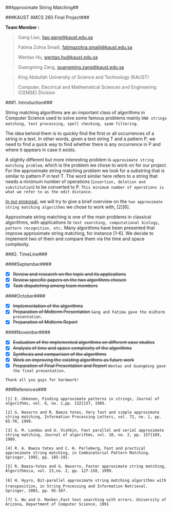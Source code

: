 ##Approximate String Matching##

###KAUST AMCS 260 Final Project###

**Team Member :** 

>Gang Liao, liao.gang@kaust.edu.sa
>
>Fatima Zohra Smaili, fatimazohra.smaili@kaust.edu.sa
>
>Wentao Hu, wentao.hu@kaust.edu.sa
>
>Guangming Zang, guangming.zang@kaust.edu.sa

>King Abdullah University of Science and Technology (KAUST)
>
>Computer, Electrical and Mathematical Sciences and Engineering (CEMSE) Division

###1. Introduction###

String matching algorithms are an important class of algorithms in Computer Science used to solve some famous problems mainly `DNA strings matching, text processing, spell checking, spam filtering`. 

The idea behind them is to quickly find the first or all occurrences of a string in a text. In other words, given a text string T and a pattern P, we need to find a quick way to find whether there is any occurrence in P and where it appears in case it exists. 

A slightly different but more interesting problem is `approximate string matching problem`, which is the problem we chose to work on for our project. For the approximate string matching problem we look for a substring that is similar to pattern P in text T. The word similar here refers to a string that needs a minimum number of operations (`insertion, deletion and substitution`) to be converted to P. `This minimum number of operations is what we refer to as the edit distance.` 

[In our proposal](https://drive.google.com/file/d/0B2t5vXTh12G3TWl4NXRKQUFfT3M/view?usp=sharing), we will try to give a brief overview on the `two approximate string matching algorithms` we chose to work with, [2][6].

Approximate string matching is one of the main problems in classical algorithms, with applications to `text searching, computational biology, pattern recognition, etc.` Many algorithms have been presented that improve approximate string matching, for instance [1-6]. We decide to implement two of them and compare them via the time and space complexity.

###2. TimeLine###

####September####
- [x] ~~Review and research on the topic and its applications~~
- [x] ~~Review specific papers on the two algorithms chosen~~
- [x] ~~Task dispatching among team members~~

####October####
- [x] ~~Implementation of the algorithms~~
- [x] ~~Preparation of Midterm Presentation~~  `Gang and Fatima gave the midterm presentation.`
- [x] ~~Preparation of Midterm Report~~ 

####November####
- [x] ~~Evaluation of the implemented algorithms on different case studies~~
- [x] ~~Analysis of time and space complexity of the algorithms~~
- [x] ~~Synthesis and comparison of the algorithms~~
- [x] ~~Work on improving the existing algorithms as future work~~
- [x] ~~Preparation of Final Presentation and Report~~ `Wentao and Guangming gave the final presentation.`

`Thank all you guys for hardwork!`

###References###

```
[1] E. Ukkonen, Finding approximate patterns in strings, Journal of algorithms, vol. 6, no. 1,pp. 132{137, 1985.

[2] G. Navarro and R. Baeza Yates, Very fast and simple approximate string matching, Information Processing Letters, vol. 72, no. 1, pp. 65-70, 1999.

[3] G. M. Landau and U. Vishkin, Fast parallel and serial approximate string matching, Journal of algorithms, vol. 10, no. 2, pp. 157{169, 1989.

[4] R. A. Baeza Yates and C. H. Perleberg, Fast and practical approximate string matching, in Combinatorial Pattern Matching. Springer, 1992, pp. 185-192.

[5] R. Baeza-Yates and G. Navarro, Faster approximate string matching, Algorithmica, vol. 23,no. 2, pp. 127-158, 1999.

[6] H. Hyyro, Bit-parallel approximate string matching algorithms with transposition, in String Processing and Information Retrieval. Springer, 2003, pp. 95-107.

[7] S. Wu and U. Manber,Fast text searching with errors. University of Arizona, Department of Computer Science, 1991
```
